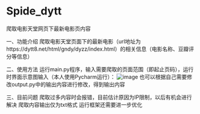 # Spide_dytt
爬取电影天堂网页下最新电影页内容

一、功能介绍
爬取电影天堂页面下的最新电影（url地址为https://dytt8.net/html/gndy/dyzz/index.html）的相关信息（电影名称、豆瓣评分等信息）

二、使用方法
运行main.py程序，输入需要爬取的页面范围（即起止页码），运行时界面示意图输入（本人使用Pycharm运行）：
![image](https://github.com/lisisili/Spide_dytt/blob/master/Image/%E8%BF%90%E8%A1%8C%E7%BB%93%E6%9E%9C%E6%88%AA%E5%9B%BE.JPG)
也可以根据自己需要修改output.py中的输出内容进行修改，得到输出内容

三、目前问题
爬取过多内容时会报错，目前估计原因为IP限制，以后有机会进行解决
爬取内容输出仅为txt格式
运行框架还需要进一步优化
